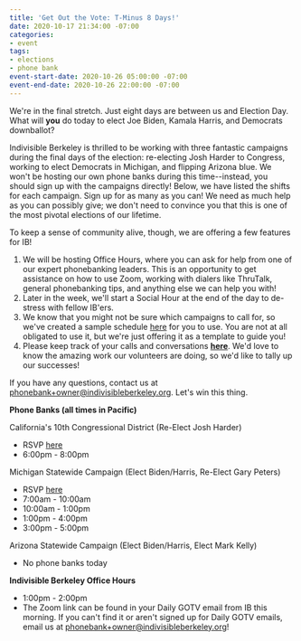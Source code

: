 ```yaml
---
title: 'Get Out the Vote: T-Minus 8 Days!'
date: 2020-10-17 21:34:00 -07:00
categories:
- event
tags:
- elections
- phone bank
event-start-date: 2020-10-26 05:00:00 -07:00
event-end-date: 2020-10-26 22:00:00 -07:00
---
```


We're in the final stretch. Just eight days are between us and Election Day. What will **you** do today to elect Joe Biden, Kamala Harris, and Democrats downballot?

Indivisible Berkeley is thrilled to be working with three fantastic campaigns during the final days of the election: re-electing Josh Harder to Congress, working to elect Democrats in Michigan, and flipping Arizona blue. We won't be hosting our own phone banks during this time--instead, you should sign up with the campaigns directly! Below, we have listed the shifts for each campaign. Sign up for as many as you can! We need as much help as you can possibly give; we don't need to convince you that this is one of the most pivotal elections of our lifetime.

To keep a sense of community alive, though, we are offering a few features for IB!
1. We will be hosting Office Hours, where you can ask for help from one of our expert phonebanking leaders. This is an opportunity to get assistance on how to use Zoom, working with dialers like ThruTalk, general phonebanking tips, and anything else we can help you with!
2. Later in the week, we'll start a Social Hour at the end of the day to de-stress with fellow IB'ers.
3. We know that you might not be sure which campaigns to call for, so we've created a sample schedule [here](www.indivisibleberkeley.org) for you to use. You are not at all obligated to use it, but we're just offering it as a template to guide you!
4. Please keep track of your calls and conversations [**here**](https://docs.google.com/forms/d/e/1FAIpQLSciXaJbyMpPyk1Vc50wSdJlR0YiCBxo8zmrSXgzPqPeI-DwoQ/viewform). We'd love to know the amazing work our volunteers are doing, so we'd like to tally up our successes!

If you have any questions, contact us at phonebank+owner@indivisibleberkeley.org. Let's win this thing.

**Phone Banks (all times in Pacific)**

California's 10th Congressional District (Re-Elect Josh Harder)
* RSVP [here](https://www.mobilize.us/harderforcongress/event/326788/)
* 6:00pm - 8:00pm

Michigan Statewide Campaign (Elect Biden/Harris, Re-Elect Gary Peters)
* RSVP [here](https://www.mobilize.us/onecampaignformichigan/event/332707/)
* 7:00am - 10:00am
* 10:00am - 1:00pm
* 1:00pm - 4:00pm
* 3:00pm - 5:00pm

Arizona Statewide Campaign (Elect Biden/Harris, Elect Mark Kelly)
* No phone banks today

**Indivisible Berkeley Office Hours**
* 1:00pm - 2:00pm
* The Zoom link can be found in your Daily GOTV email from IB this morning. If you can't find it or aren't signed up for Daily GOTV emails, email us at phonebank+owner@indivisibleberkeley.org!